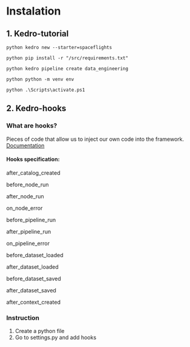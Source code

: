 # Instalation
## 1. Kedro-tutorial
``` python kedro new --starter=spaceflights ```

``` python pip install -r "/src/requirements.txt" ```

``` python kedro pipeline create data_engineering ```

``` python python -m venv env ```

``` python .\Scripts\activate.ps1 ```

## 2. Kedro-hooks
### What are hooks?
Pieces of code that allow us to inject our own code into the framework.
[Documentation](https://kedro.readthedocs.io/en/stable/hooks/introduction.html)

#### Hooks specification:
after_catalog_created

before_node_run

after_node_run

on_node_error

before_pipeline_run

after_pipeline_run

on_pipeline_error

before_dataset_loaded

after_dataset_loaded

before_dataset_saved

after_dataset_saved

after_context_created


### Instruction
1. Create a python file
2. Go to settings.py and add hooks
